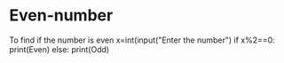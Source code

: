 # Even-number
To find if the number is even
x=int(input("Enter the number")
if x%2==0:
  print(Even)
 else:
  print(Odd)
  


